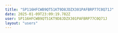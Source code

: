 ```yaml
---
title: "SP116HFCWB9QT51KT9D8JDZX301PAFBRP77C0Q71J"
date: 2025-01-09T23:09:19.782Z
user: SP116HFCWB9QT51KT9D8JDZX301PAFBRP77C0Q71J
layout: "users"
---
```

    